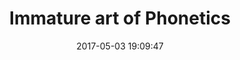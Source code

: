 ---
layout: post
title:  "Immature art of Phonetics"
date:   2017-05-03 19:09:47
ahrefurl: https://medium.com/@chai.bapat/immature-art-of-phonetics-80abaf8fab5a
comments: true
categories: tech
---